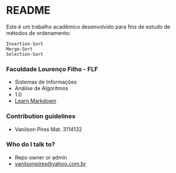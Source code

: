 # README #

Este é um trabalho acadêmico desenvolvido para fins de estudo de métodos de ordenamento:

	Insertion-Sort
	Merge-Sort
	Selection-Sort

### Faculdade Lourenço Filho - FLF ###

* Sistemas de Informações
* Análise de Algorítmos
* 1.0
* [Learn Markdown](https://docs.google.com/viewer?a=v&pid=forums&srcid=MDE1ODA1NDg1MDc1NTQ5MTcxNzEBMTE5NjMwODE4NTY4ODE2NDgxMjYBVlZaWEI5ZU9CZ0FKATAuMQEBdjI&authuser=0)

### Contribution guidelines ###

* Vanilson Pires Mat. 3114132

### Who do I talk to? ###

* Repo owner or admin
* vanilsonpires@yahoo.com.br